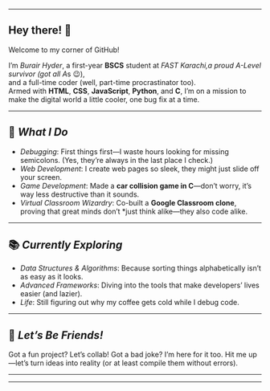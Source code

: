 <!--
**burair-hyder/burair-hyder** is a ✨ _special_ ✨ repository because its `README.md` (this file) appears on your GitHub profile.
-->

---

## Hey there! 👋  

Welcome to my corner of GitHub!  

I’m *Burair Hyder*, a first-year **BSCS** student at *FAST Karachi,a proud A-Level survivor (got all A*s 😉), <br>
and a full-time coder (well, part-time procrastinator too).<br>
Armed with **HTML**, **CSS**, **JavaScript**, **Python**, and **C**, I’m on a mission to make the digital world a little cooler, one bug fix at a time.  

---

## 🚀 *What I Do*  
- *Debugging*: First things first—I waste hours looking for missing semicolons. (Yes, they’re always in the last place I check.)  
- *Web Development*: I create web pages so sleek, they might just slide off your screen.  
- *Game Development*: Made a **car collision game in C**—don’t worry, it’s way less destructive than it sounds.  
- *Virtual Classroom Wizardry*: Co-built a **Google Classroom clone**, proving that great minds don’t *just think alike—they also code alike.  

---

## 📚 *Currently Exploring*  
- *Data Structures & Algorithms*: Because sorting things alphabetically isn’t as easy as it looks.  
- *Advanced Frameworks*: Diving into the tools that make developers’ lives easier (and lazier).  
- *Life*: Still figuring out why my coffee gets cold while I debug code.  

---

## 🤝 *Let’s Be Friends!*  
Got a fun project? Let’s collab! Got a bad joke? I’m here for it too. Hit me up—let’s turn ideas into reality (or at least compile them without errors).

---
****

